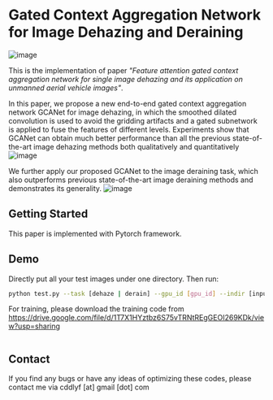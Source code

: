 Gated Context Aggregation Network for Image Dehazing and Deraining
=======
![image](imgs/net_arch.png)

This is the implementation of  paper *"Feature attention gated context aggregation network for single image dehazing and its application on unmanned aerial vehicle images"*.

In this paper, we propose a new end-to-end gated context aggregation network GCANet for image dehazing, in which the smoothed dilated convolution is used to avoid the gridding artifacts and a gated subnetwork is applied to fuse the features of different levels. Experiments show that GCANet can obtain much better performance than all the previous state-of-the-art image dehazing methods both qualitatively and quantitatively
![image](imgs/dehaze_visual.png)

We further apply our proposed GCANet to the image deraining task, which also outperforms previous state-of-the-art image deraining methods and demonstrates its generality.
![image](imgs/derain_visual.png)


## Getting Started

This paper is implemented with Pytorch framework.

Demo
----

Directly put all your test images under one directory. Then run:

```bash
python test.py --task [dehaze | derain] --gpu_id [gpu_id] --indir [input directory] --outdir [output directory]
```

For training, please download the training code from <https://drive.google.com/file/d/1T7X1HYztbz6S75vTRNtREgGEOI269KDk/view?usp=sharing>

```

```
Contact
-------

If you find any bugs or have any ideas of optimizing these codes, please contact me via cddlyf [at] gmail [dot] com

